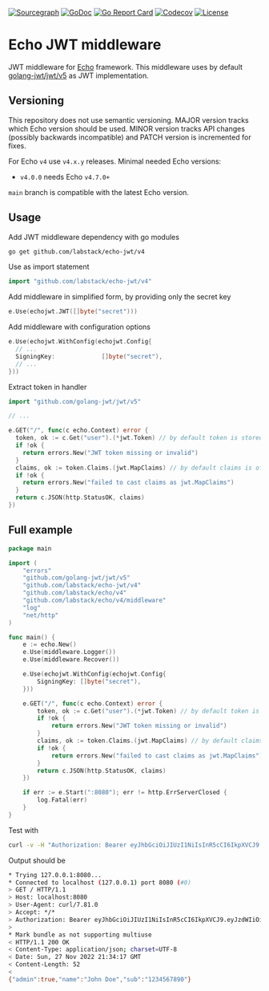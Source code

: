 [![Sourcegraph](https://sourcegraph.com/github.com/labstack/echo-jwt/-/badge.svg?style=flat-square)](https://sourcegraph.com/github.com/labstack/echo-jwt?badge)
[![GoDoc](http://img.shields.io/badge/go-documentation-blue.svg?style=flat-square)](https://pkg.go.dev/github.com/labstack/echo-jwt/v4)
[![Go Report Card](https://goreportcard.com/badge/github.com/labstack/echo-jwt?style=flat-square)](https://goreportcard.com/report/github.com/labstack/echo-jwt)
[![Codecov](https://img.shields.io/codecov/c/github/labstack/echo-jwt.svg?style=flat-square)](https://codecov.io/gh/labstack/echo-jwt)
[![License](http://img.shields.io/badge/license-mit-blue.svg?style=flat-square)](https://raw.githubusercontent.com/labstack/echo-jwt/master/LICENSE)

# Echo JWT middleware

JWT middleware for [Echo](https://github.com/labstack/echo) framework. This middleware uses by default [golang-jwt/jwt/v5](https://github.com/golang-jwt/jwt) 
as JWT implementation.

## Versioning

This repository does not use semantic versioning. MAJOR version tracks which Echo version should be used. MINOR version
tracks API changes (possibly backwards incompatible) and PATCH version is incremented for fixes.

For Echo `v4` use `v4.x.y` releases.
Minimal needed Echo versions:
* `v4.0.0` needs Echo `v4.7.0+`

`main` branch is compatible with the latest Echo version.

## Usage

Add JWT middleware dependency with go modules
```bash
go get github.com/labstack/echo-jwt/v4
```

Use as import statement
```go
import "github.com/labstack/echo-jwt/v4"
```

Add middleware in simplified form, by providing only the secret key
```go
e.Use(echojwt.JWT([]byte("secret")))
```

Add middleware with configuration options
```go
e.Use(echojwt.WithConfig(echojwt.Config{
  // ...
  SigningKey:             []byte("secret"),
  // ...
}))
```

Extract token in handler
```go
import "github.com/golang-jwt/jwt/v5"

// ...

e.GET("/", func(c echo.Context) error {
  token, ok := c.Get("user").(*jwt.Token) // by default token is stored under `user` key
  if !ok {
    return errors.New("JWT token missing or invalid")
  }
  claims, ok := token.Claims.(jwt.MapClaims) // by default claims is of type `jwt.MapClaims`
  if !ok {
    return errors.New("failed to cast claims as jwt.MapClaims")
  }
  return c.JSON(http.StatusOK, claims)
})
```

## Full example

```go
package main

import (
	"errors"
	"github.com/golang-jwt/jwt/v5"
	"github.com/labstack/echo-jwt/v4"
	"github.com/labstack/echo/v4"
	"github.com/labstack/echo/v4/middleware"
	"log"
	"net/http"
)

func main() {
	e := echo.New()
	e.Use(middleware.Logger())
	e.Use(middleware.Recover())

	e.Use(echojwt.WithConfig(echojwt.Config{
		SigningKey: []byte("secret"),
	}))

	e.GET("/", func(c echo.Context) error {
		token, ok := c.Get("user").(*jwt.Token) // by default token is stored under `user` key
		if !ok {
			return errors.New("JWT token missing or invalid")
		}
		claims, ok := token.Claims.(jwt.MapClaims) // by default claims is of type `jwt.MapClaims`
		if !ok {
			return errors.New("failed to cast claims as jwt.MapClaims")
		}
		return c.JSON(http.StatusOK, claims)
	})

	if err := e.Start(":8080"); err != http.ErrServerClosed {
		log.Fatal(err)
	}
}
```

Test with
```bash
curl -v -H "Authorization: Bearer eyJhbGciOiJIUzI1NiIsInR5cCI6IkpXVCJ9.eyJzdWIiOiIxMjM0NTY3ODkwIiwibmFtZSI6IkpvaG4gRG9lIiwiYWRtaW4iOnRydWV9.TJVA95OrM7E2cBab30RMHrHDcEfxjoYZgeFONFh7HgQ" http://localhost:8080
```

Output should be
```bash
* Trying 127.0.0.1:8080...
* Connected to localhost (127.0.0.1) port 8080 (#0)
> GET / HTTP/1.1
> Host: localhost:8080
> User-Agent: curl/7.81.0
> Accept: */*
> Authorization: Bearer eyJhbGciOiJIUzI1NiIsInR5cCI6IkpXVCJ9.eyJzdWIiOiIxMjM0NTY3ODkwIiwibmFtZSI6IkpvaG4gRG9lIiwiYWRtaW4iOnRydWV9.TJVA95OrM7E2cBab30RMHrHDcEfxjoYZgeFONFh7HgQ
> 
* Mark bundle as not supporting multiuse
< HTTP/1.1 200 OK
< Content-Type: application/json; charset=UTF-8
< Date: Sun, 27 Nov 2022 21:34:17 GMT
< Content-Length: 52
< 
{"admin":true,"name":"John Doe","sub":"1234567890"}
```
